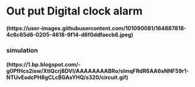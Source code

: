 <h1>
  Out put Digital clock alarm<br>
  <h4>
  (https://user-images.githubusercontent.com/101090081/164887818-4c6c65d6-0205-4618-9f14-d6f0ddfaecb6.jpeg)
    <h3>
      simulation<br>
      <h4>
      (https://1.bp.blogspot.com/-g0PfHcs2isw/XtlQcrj8DVI/AAAAAAAABRo/slmqFRdR6AA6sNNF59r1-NTUvEodcPH8gCLcBGAsYHQ/s320/circuit.gif)
      
